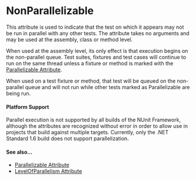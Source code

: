 # NonParallelizable


This attribute is used to indicate that the test on which it appears may not be run in parallel with any other tests. The attribute takes no arguments and may be used at the assembly, class or method level.

When used at the assembly level, its only effect is that execution begins on the non-parallel queue. Test suites, fixtures and test cases will continue to run on the same thread unless a fixture or method is marked with the [Parallelizable Attribute](parallelizable.md).

When used on a test fixture or method, that test will be queued on the non-parallel queue and will not run while other tests marked as Parallelizable are being run.

#### Platform Support

Parallel execution is not supported by all builds of the NUnit Framework, although the attributes are recognized without error in order to allow use in projects that build against multiple targets. Currently, only the .NET Standard 1.6 build does not support parallelization.

#### See also...
 * [Parallelizable Attribute](parallelizable.md)
 * [LevelOfParallelism Attribute](levelofparallelism.md)

